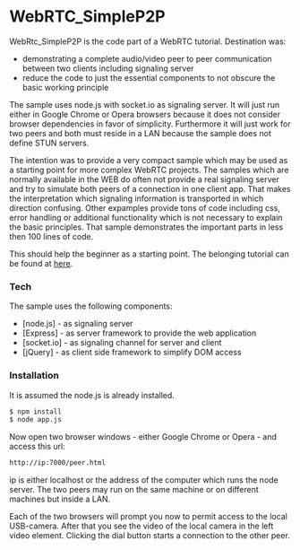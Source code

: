 ﻿# WebRTC_SimpleP2P

WebRtc_SimpleP2P is the code part of a WebRTC tutorial. Destination was:

- demonstrating a complete audio/video peer to peer communication between two clients including signaling server
- reduce the code to just the essential components to not obscure the basic working principle

The sample uses node.js with socket.io as signaling server. It will just run either in Google Chrome or Opera browsers because it does not consider browser dependencies in favor of simplicity. Furthermore it will just work for two peers and both must reside in a LAN because the sample does not define STUN servers. 

The intention was to provide a very compact sample which may be used as a starting point for more complex WebRTC projects. The samples which are normally available in the WEB do often not provide a real signaling server and try to simulate both peers of a connection in one client app. That makes the interpretation which signaling information is transported in which direction confusing. Other expamples provide tons of code including css, error handling or additional functionality which is not necessary to explain the basic principles. That sample demonstrates the important parts in less then 100 lines of code. 

This should help the beginner as a starting point. The belonging tutorial can be found at [here](https://medialan.de).

### Tech

The sample uses the following components:

* [node.js] - as signaling server
* [Express] - as server framework to provide the web application
* [socket.io] - as signaling channel for server and client
* [jQuery] - as client side framework to simplify DOM access

### Installation

It is assumed the node.js is already installed.

```sh
$ npm install
$ node app.js
```
Now open two browser windows - either Google Chrome or Opera - and access this url:

```sh
http://ip:7000/peer.html
```

ip is either localhost or the address of the computer which runs the node server. The two peers may run on the same machine or on different machines but inside a LAN.

Each of the two browsers will prompt you now to permit access to the local USB-camera. After that you see the video of the local camera in the left video element. Clicking the dial button starts a connection to the other peer. 





